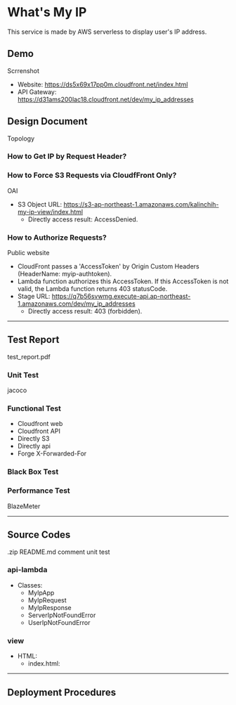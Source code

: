 # What's My IP

This service is made by AWS serverless to display user's IP address.

## Demo

Scrrenshot

- Website: https://ds5x69x17pp0m.cloudfront.net/index.html
- API Gateway: https://d31ams200lac18.cloudfront.net/dev/my_ip_addresses

## Design Document

Topology

### How to Get IP by Request Header?

### How to Force S3 Requests via CloudfFront Only?

OAI

- S3 Object URL: https://s3-ap-northeast-1.amazonaws.com/kalinchih-my-ip-view/index.html
  - Directly access result: AccessDenied.

### How to Authorize Requests?

Public website

- CloudFront passes a 'AccessToken' by Origin Custom Headers (HeaderName: myip-authtoken).
- Lambda function authorizes this AccessToken. If this AccessToken is not valid, the Lambda function returns 403 statusCode.
- Stage URL: https://q7b56svwmg.execute-api.ap-northeast-1.amazonaws.com/dev/my_ip_addresses
  - Directly access result: 403 (forbidden).

---

## Test Report

test_report.pdf

### Unit Test

jacoco

### Functional Test

- Cloudfront web
- Cloudfront API
- Directly S3
- Directly api
- Forge X-Forwarded-For

### Black Box Test

### Performance Test

BlazeMeter

---

## Source Codes

.zip
README.md
comment
unit test

### api-lambda

- Classes:
  - MyIpApp
  - MyIpRequest
  - MyIpResponse
  - ServerIpNotFoundError
  - UserIpNotFoundError

### view

- HTML:
  - index.html:

---

## Deployment Procedures
